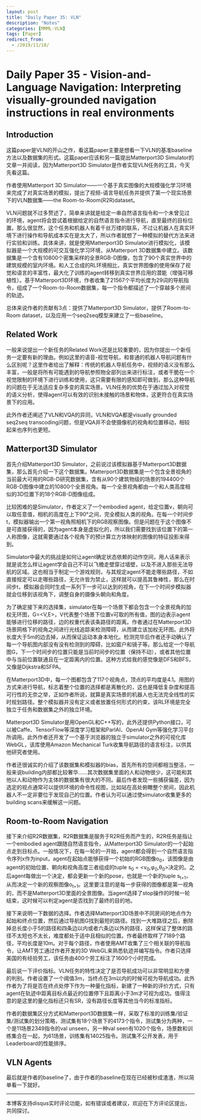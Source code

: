 ```yaml
---
layout: post
title: "Daily Paper 35: VLN"
description: "Notes"
categories: [MMML-VLN]
tags: [Paper]
redirect_from:
  - /2019/11/18/
---
```


# Daily Paper 35 - Vision-and-Language Navigation: Interpreting visually-grounded navigation instructions in real environments  

## Introduction  

这篇paper是VLN的开山之作，看这篇paper主要是想看一下VLN的基准baseline方法以及数据集的形式。这篇paper应该和另一篇提出Matterport3D Simulator的文章一并阅读，因为Matterport3D Simulator是作者实现VLN任务的工具，今天先看这篇。  

作者使用Matterport 3D Simulator——一个基于真实图像的大规模强化学习环境来完成了对真实场景的模拟，提出了视频-语言导航任务并提供了第一个现实场景下的VLN数据集——the Room-to-Room(R2R)dataset。  

VLN问题就不过多赘述了，简单来讲就是给定一串自然语言指令和一个未曾见过的环境，agent将会尝试着根据给定的自然语言指令进行导航，直至最终的目标位置。那么很显然，这个任务和机器人有着千丝万缕的联系，不过让机器人在真实环境下进行操作和导航成本实在是太大了，所以作者就想了一种模拟的替代方法来进行实验和训练。具体来讲，就是使用Matterport3D Simulator进行模拟化，该模拟器是一个大规模的可交互强化学习环境，从Matterport 3D数据集中建立。该数据集是一个含有10800个密集采样的全景RGB-D图像，包含了90个真实世界中的建筑规模的室内环境。和人工合成的RL环境相比，真实世界图像的使用保存了视觉和语言的丰富性，最大化了训练的agent转移到真实世界应用的潜能（增强可移植性）。基于Matterport3D环境，作者收集了21567个平均长度为29词的导航指令，组成了一个Room-to-Room数据集，每一个指令都描述了一个穿越多个房间的轨迹。  

总体来说作者的贡献有3点：提供了Matterport3D Simulator，提供了Room-to-Room dataset，以及应用一个seq2seq模型来建立了一些baseline。  

## Related Work  

一般来说提出一个新任务的Related Work还是比较重要的，因为你提出一个新任务一定要有新的理由。例如这里的语音-视觉导航，和普通的机器人导航问题有什么区别呢？这里作者给出了解释：传统的机器人导航任务中，视频的语义没有那么丰富，一般是将所有可能遇到的导航参照物全部列出来进行标注，或者干脆在一个视觉限制的环境下进行训练和使用，这只需要有限的感知即可做到，那么这种导航的问题在于无法适应复杂多变的真实场景。VLN任务的优势在于通过加入对视觉的语义分析，使得agent可以有效的识别未接触的场景和物体，这更符合在真实场景下的应用。  

此外作者还阐述了VLN和VQA的异同，VLN和VQA都是visually grounded seq2seq transcoding问题，但是VQA并不会使摄像机的视角和位置移动，相较起来也序列也更短。  

## Matterport3D Simulator  

首先介绍Matterport3D Simulator，之前说过该模拟器基于Matterport3D数据集，那么首先介绍一下这个数据集。Matterport3D数据集是一个包含全景视角的当前最大可用的RGB-D研究数据集，含有从90个建筑物级的场景的194400个RGB-D图像中建立的10800个全景视角。每一个全景视角都由一个和人类高度相似的3D位置下的18个RGB-D图像组成。  

比较困难的是Simulator，作者定义了一个embodied agent，给定位置v，朝向可以取任意值，相机的高度在上下90°之间，完全模拟人类的视角。在每一个时间步t，模拟器输出一个第一视角照相机下的RGB观察图像。但是问题在于这个图像不是可直接获得的，因为agent本身是虚拟化的，所以我们需要找到该位置下的第一人称图像，这就需要通过各个视角下的预计算立方体映射的图像的特征投影来得到。  

Simulator中最大的挑战是如何让agent确定状态依赖的动作空间，用人话来表示就是说怎么样让agent学会自己不可以飞檐走壁穿过墙壁，以及不进入那些无法导航的区域。这也相当于制定一个游戏规则，与其规定agent不能走哪些路径，不如直接规定可以走哪些路径，无允许皆为禁止，这样就可以提高其鲁棒性，那么在时间步t，模拟器会同时生成一系列下一步可以达到的视角，在下一个时间步模拟器就会位移到该视角下，调整自身的摄像头朝向和角度。  

为了确定接下来的选择集，simulator在每一个场景下都会包含一个全景视角的加权无环图，G=<V,E>，V代表整个场景下位置v可取的所有值，图的边表示agent能够进行位移的路径，边的权重代表该条路径的距离。作者通过在Matterport3D场景网格下的视角之间进行光线追踪来检测障碍，从而建立该加权无环图。此外将长度大于5m的边去掉，从而保证运动本身本地化。检测完毕后作者还手动确认了每一个导航图内部没有没有检测到的障碍，比如窗户和镜子等。那么给定一个导航图G，下一个时间步的位置只能是当前时间步的位置（保持不动），或者其他位置中与当前位置联通且在一定距离内的位置。这种方式给我的感觉像是DFS和BFS，又像是Dijkstra和SFPA。  

在Matterport3D中，每一个图都包含了117个视角点，顶点的平均度是4.1。用图的方式来进行导航，标志着整个位置的选择都是离散化的，这也是降低复杂度和提高可行性的无奈之举，正如作者所说，就算是真实场景的机器人也无法完全线性的实时规划路径。整个模拟器并没有定义或者放置任何形式的约束，该RL环境是完全独立于任务和数据集之外的独立环境。  

Matterport3D Simulator是用OpenGL和C++写的，此外还提供Python接口，可以被Caffe、TensorFlow等深度学习框架和ParlAI、OpenAI Gym等强化学习平台所调用。此外作者还开发了一个基于浏览器的独立于simulator之外的可视化库WebGL，该库使用Amazon Mechanical Turk收集导航路径的语言标注，以供其他研究者使用。  

作者还很诚实的介绍了该数据集和模拟器的bias，首先所有的空间都相当整洁，一般来说building内部都比较奢华……其次数据集里面的人和动物很少，这可能和其他以人和动物作为主体的数据集有很大的不同。最后作者发现一些捕获偏差，因为选定的视点通常可以提供环境的命令性视图，比如站在高处俯瞰整个房间，因此机器人不一定非要位于发现自己的位置。作者认为可以通过使simulator收集更多的building scans来缓解这一问题。  

## Room-to-Room Navigation  

接下来介绍R2R数据集，R2R数据集是服务于R2R任务而产生的，R2R任务是指让一个embodied agent跟随自然语言指令，从Matterport3D Simulator的一个起始点走到目标点。一般情况下，在每一轮的一开始，agent都会得到一个自然语言指令序列x作为input，agent在起始点能够获得一个初始的RGB图像o<sub>0</sub>，该图像是由agent的初始位置、朝向和视角高度三者组成的tuple s<sub>0</sub> = <v<sub>0</sub>,φ<sub>0</sub>,θ<sub>0</sub>>决定的。之后agent每做出一个决定，都会更新一个新的pose，也就是一个新的tuple s<sub>t+1</sub>，从而决定一个新的观察图像o<sub>t+1</sub>。这里要注意的是每一步获得的图像都是第一视角的，而不是Matterport3D里面的全景图像。当agent选择了stop操作的时候一轮结束，这时候可以判定agent是否找到了最终的目的地。  

接下来说明一下数据的选择。作者选择Matterport3D场景中不同房间的地点作为起始和终点位置，然后通过导航图G找到最短的路径。找到一大堆路径之后，删除掉总长度小于5的路径和四条边以内或者六条边以外的路径，这样保证了整体的路径不太短也不太长，难度都处于适中且相似的位置。作者最终取样了7189个路径，平均长度是10m。对于每个路径，作者使用AMT收集了三个相关联的导航指令，让AMT劳工通过作者开发的3D WebGL来熟悉轨迹并编写指令。作者只选择美国的有经验劳工，该任务由400个劳工标注了1600个小时完成。  

最后说一下评价指标。VLN任务的特性决定了是否导航成功可以非常明显和方便的判别。作者设置了一个阈值3m，当终点在3m以内的时候可视为导航成功。此外作者为了将是否在终点处停下作为一种量化指标，新建了一种新的评价方式，只有agent在轨迹中距离目标点最近的位置停下且距离小于3m才可视为成功。值得注意的是这里的量化指标还只有SR，没有路径长度等其他当今的标准指标。  

作者的数据集区分方式和Matterport3D数据集一样，采取了标准的训练集/验证集/测试集的划分策略，测试集有18个场景下的4173个指令，测试集分为两种，一个是11场景2349指令的val unseen，另一种val seen有1020个指令，场景数和训练集合在一起，为61场景，训练集有14025指令。测试集不公开发表，用于Leaderboard的性能排序。  

## VLN Agents  

最后就是作者的baseline了，由于作者的baseline在现在已经被秒成渣渣，所以简单看一下就好。  




---
本博客支持disqus实时评论功能，如有错误或者建议，欢迎在下方评论区提出，共同探讨。  
